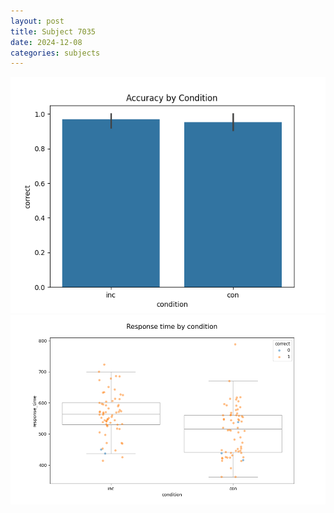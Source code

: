 ```yaml
---
layout: post
title: Subject 7035
date: 2024-12-08
categories: subjects
---
```


![](data/7035/run-6/7035_NF_acc.png)
![](data/7035/run-6/7035_NF_rt.png)
